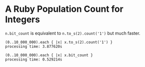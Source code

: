 # A Ruby Population Count for Integers

`n.bit_count` is equivalent to `n.to_s(2).count('1')` but much faster.

```
(0..10_000_000).each { |x| x.to_s(2).count('1') }
processing time: 3.877620s

(0..10_000_000).each { |x| x.bit_count }
processing time: 0.529214s
```
